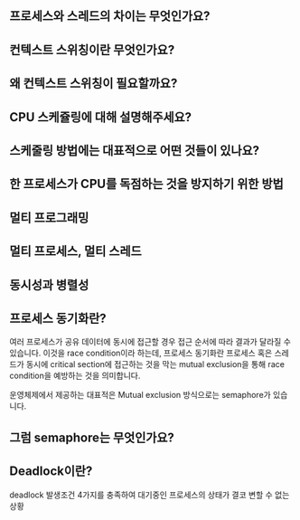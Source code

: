 ## 프로세스와 스레드의 차이는 무엇인가요?

## 컨텍스트 스위칭이란 무엇인가요?

## 왜 컨텍스트 스위칭이 필요할까요?

## CPU 스케쥴링에 대해 설명해주세요?

## 스케줄링 방법에는 대표적으로 어떤 것들이 있나요?

## 한 프로세스가 CPU를 독점하는 것을 방지하기 위한 방법

## 멀티 프로그래밍

## 멀티 프로세스, 멀티 스레드

## 동시성과 병렬성

## 프로세스 동기화란?
여러 프로세스가 공유 데이터에 동시에 접근할 경우 접근 순서에 따라 결과가 달라질 수 있습니다. 이것을 race condition이라 하는데, 프로세스 동기화란 프로세스 혹은 스레드가 동시에 critical section에 접근하는 것을 막는 mutual exclusion을 통해 race condition을 예방하는 것을 의미합니다.

운영체제에서 제공하는 대표적은 Mutual exclusion 방식으로는 semaphore가 있습니다.

## 그럼 semaphore는 무엇인가요?

## Deadlock이란?
deadlock 발생조건 4가지를 충족하여 대기중인 프로세스의 상태가 결코 변할 수 없는 상황